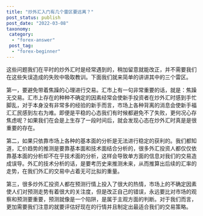 ```yaml
---
title: "炒外汇入门有几个雷区要远离？"
post_status: publish
post_date: "2022-03-08"
taxonomy:
 category: 
  - "forex-answer"
 post_tag: 
  - "forex-beginner"
---
```


这些问题我们在平时的炒外汇时是经常遇到的，稍加留意就能改正，并不需要我们在这些失误造成的失败中吸取教训。下面我们就来简单的讲讲其中的三个雷区。

第一，要避免带着焦躁的心理进行交易。汇市上有一句非常重要的话，就是：焦躁无交易。汇市上存在的种种不确定的因素经常会使新手投资者在炒外汇时感到手忙脚乱，对于本身没有非常多的经验的新手而言，市场上各种背离的消息会使新手福汇汇民感到左右为难。即便是平稳的心态我们有时候都避免不了失败，更何况心存焦虑呢？如果我们在会是上生存了一段时间后，就会发现心态在炒外汇时真是是很重要的存在。

第二，如果只依靠市场上各种的基本面的分析是无法进行稳定的获利的。我们都知道，汇价趋势的推测是要靠基本面和技术面结合分析的，很多外汇投资人都仅仅依靠基本面的分析却不在乎技术面的分析，这样会导致单方面的信息对我们的交易造成误导。外汇的技术分析的话，是要考历史来推测未来，从而推算出后续的汇率的走势，在我们外汇的交易中占着无可比拟的重量。

第三，很多炒外汇投资人都在预测行情上投入了很大的热情，市场上的不确定因素使人们对预测走势有着很大的关注度，但是改正自己的错误，永远要比对市场的观察和预测要重要，预测就像是一个陷阱，是属于主观方面的判断。对于我们而言，更加需要我们注意的就要评估好现在的行情并且制定出最适合我们的交易策略。
